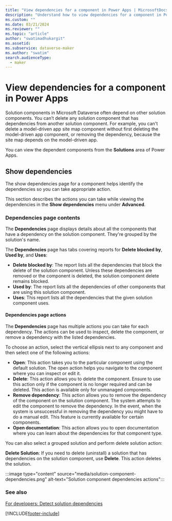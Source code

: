 ```yaml
---
title: "View dependencies for a component in Power Apps | MicrosoftDocs"
description: "Understand how to view dependencies for a component in Power Apps and take action."
ms.custom: ""
ms.date: 03/21/2024
ms.reviewer: ""
ms.topic: "article"
author: "swatimadhukargit"
ms.assetid: 
ms.subservice: dataverse-maker
ms.author: "swatim"
search.audienceType: 
  - maker
---
```

# View dependencies for a component in Power Apps

Solution components in Microsoft Dataverse often depend on other solution components. You can’t delete any solution component that has dependencies from another solution component. For example, you can't delete a model-driven app site map component without first deleting the model-driven app component, or removing the dependency, because the site map depends on the model-driven app.

You can view the dependent components from the **Solutions** area of Power Apps.

## Show dependencies

The show dependencies page for a component helps identify the dependencies so you can take appropriate action.

This section describes the actions you can take while viewing the dependencies in the **Show dependencies** menu under **Advanced**.

### Dependencies page contents

The **Dependencies** page displays details about all the components that have a dependency on the solution component. They're grouped by the solution's name.

The **Dependencies** page has tabs covering reports for **Delete blocked by**, **Used by**, and **Uses**:

- **Delete blocked by**: The report lists all the dependencies that block the delete of the solution component. Unless these dependencies are removed or the component is deleted, the solution component delete remains blocked.
- **Used by**: The report lists all the dependencies of other components that are using this solution component.
- **Uses**: This report lists all the dependencies that the given solution component uses.

#### Dependencies page actions

The **Dependencies** page has multiple actions you can take for each dependency. The actions can be used to inspect, delete the component, or remove a dependency with the listed dependencies.

To choose an action, select the vertical ellipsis next to any component and then select one of the following actions:

- **Open**: This action takes you to the particular component using the default solution. The open action helps you navigate to the component where you can inspect or edit it.
- **Delete**: This action allows you to delete the component. Ensure to use this action only if the component is no longer required and can be deleted. This action is available only for unmanaged components.
- **Remove dependency**: This action allows you to remove the dependency of the component on the solution component. The system attempts to edit the component to remove the dependency. In the event, when the system is unsuccessful in removing the dependency you might have to do a manual edit. This feature is currently available for certain components.
- **Open documentation**: This action allows you to open documentation where you can learn about the dependencies for that component type.

You can also select a grouped solution and perform delete solution action:

**Delete Solution**: If you need to delete (uninstall) a solution that has dependencies on the solution component, use **Delete**. This action deletes the solution.

:::image type="content" source="media/solution-component-dependencies.png" alt-text="Solution component dependencies actions":::

### See also

[For developers: Detect solution dependencies](/power-platform/alm/solution-api#detect-solution-dependencies)

[!INCLUDE[footer-include](../../includes/footer-banner.md)]
